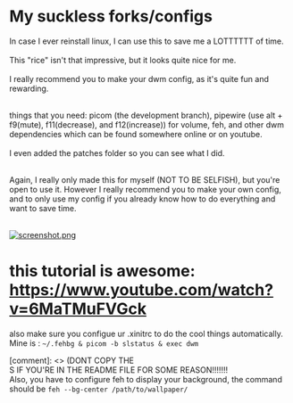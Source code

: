 # My suckless forks/configs
In case I ever reinstall linux, I can use this to save me a LOTTTTTT of time. <br/><br/>
This "rice" isn't that impressive, but it looks quite nice for me. <br/><br/>
I really recommend you to make your dwm config, as it's quite fun and rewarding.<br/><br/>

things that you need: picom (the development branch), pipewire (use alt + f9(mute), f11(decrease), and f12(increase)) for volume, feh, and other dwm dependencies which can be found somewhere online or on youtube. <br/><br/>
I even added the patches folder so you can see what I did.<br/><br/>

Again, I really only made this for myself (NOT TO BE SELFISH), but you're open to use it. However I really recommend you to make your own config, and to only use my config if you already know how to do everything and want to save time.<br/><br/>

[![screenshot.png](https://i.postimg.cc/3rjKZHCL/screenshot.png)](https://postimg.cc/Yj9KpZPg)

# this tutorial is awesome: https://www.youtube.com/watch?v=6MaTMuFVGck
also make sure you configue ur .xinitrc to do the cool things automatically. Mine is : 
``~/.fehbg &
picom -b
slstatus &
exec dwm
``

[comment]: <> (DONT COPY THE <br/>S IF YOU'RE IN THE README FILE FOR SOME REASON!!!!!!!
<br/>
Also, you have to configure feh to display your background, the command should be `feh --bg-center /path/to/wallpaper/` <br/>

